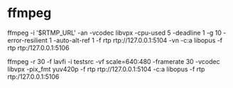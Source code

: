 ffmpeg
========

ffmpeg -i '$RTMP_URL' -an -vcodec libvpx -cpu-used 5 -deadline 1 -g 10 -error-resilient 1 -auto-alt-ref 1 -f rtp rtp://127.0.0.1:5104 -vn -c:a libopus -f rtp rtp:/127.0.0.1:5106


ffmpeg -r 30 -f lavfi -i testsrc -vf scale=640:480 -framerate 30 -vcodec libvpx -pix_fmt yuv420p -f rtp rtp://127.0.0.1:5104 -c:a libopus -f rtp rtp:/127.0.0.1:5106
